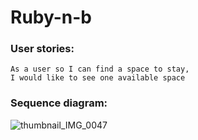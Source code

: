 # Ruby-n-b

### User stories:
```
As a user so I can find a space to stay,
I would like to see one available space
```
### Sequence diagram:
![thumbnail_IMG_0047](https://user-images.githubusercontent.com/33905131/69050361-d39cd980-09f9-11ea-9110-f79572ffa4bf.jpg)
